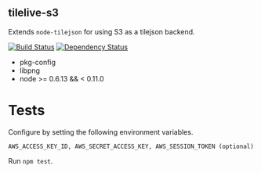tilelive-s3
-----------
Extends `node-tilejson` for using S3 as a tilejson backend.

[![Build Status](https://travis-ci.org/mapbox/tilelive-s3.svg?branch=master)](https://travis-ci.org/mapbox/tilelive-s3)
[![Dependency Status](https://david-dm.org/mapbox/tilelive-s3.svg)](https://david-dm.org/mapbox/tilelive-s3)

 - pkg-config
 - libpng
 - node >= 0.6.13 && < 0.11.0

Tests
=====

Configure by setting the following environment variables.

```
AWS_ACCESS_KEY_ID, AWS_SECRET_ACCESS_KEY, AWS_SESSION_TOKEN (optional)
```

Run `npm test`.
